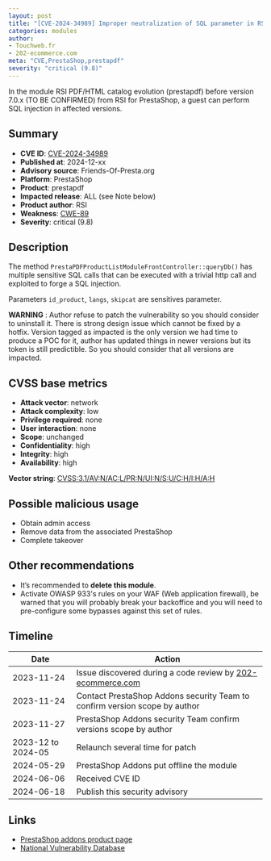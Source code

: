 ```yaml
---
layout: post
title: "[CVE-2024-34989] Improper neutralization of SQL parameter in RSI PDF/HTML catalog evolution (prestapdf) module for PrestaShop"
categories: modules
author:
- Touchweb.fr
- 202-ecommerce.com
meta: "CVE,PrestaShop,prestapdf"
severity: "critical (9.8)"
---
```


In the module RSI PDF/HTML catalog evolution (prestapdf) before version 7.0.x (TO BE CONFIRMED) from RSI for PrestaShop, a guest can perform SQL injection in affected versions.

## Summary

* **CVE ID**: [CVE-2024-34989](https://cve.mitre.org/cgi-bin/cvename.cgi?name=CVE-2023-34989)
* **Published at**: 2024-12-xx
* **Advisory source**: Friends-Of-Presta.org
* **Platform**: PrestaShop
* **Product**: prestapdf
* **Impacted release**: ALL (see Note below)
* **Product author**: RSI
* **Weakness**: [CWE-89](https://cwe.mitre.org/data/definitions/89.html)
* **Severity**: critical (9.8)

## Description

The method `PrestaPDFProductListModuleFrontController::queryDb()` has multiple sensitive SQL calls that can be executed with a trivial http call and exploited to forge a SQL injection.

Parameters `id_product`, `langs`, `skipcat` are sensitives parameter.

**WARNING** : Author refuse to patch the vulnerability so you should consider to uninstall it. There is strong design issue which cannot be fixed by a hotfix. Version tagged as impacted is the only version we had time to produce a POC for it, author has updated things in newer versions but its token is still predictible. So you should consider that all versions are impacted.


## CVSS base metrics

* **Attack vector**: network
* **Attack complexity**: low
* **Privilege required**: none
* **User interaction**: none
* **Scope**: unchanged
* **Confidentiality**: high
* **Integrity**: high
* **Availability**: high

**Vector string**: [CVSS:3.1/AV:N/AC:L/PR:N/UI:N/S:U/C:H/I:H/A:H](https://nvd.nist.gov/vuln-metrics/cvss/v3-calculator?vector=AV:N/AC:L/PR:N/UI:N/S:U/C:H/I:H/A:H)


## Possible malicious usage

* Obtain admin access
* Remove data from the associated PrestaShop
* Complete takeover


## Other recommendations

* It’s recommended to **delete this module**.
* Activate OWASP 933's rules on your WAF (Web application firewall), be warned that you will probably break your backoffice and you will need to pre-configure some bypasses against this set of rules.


## Timeline

| Date | Action |
|--|--|
| 2023-11-24 | Issue discovered during a code review by [202-ecommerce.com](https://www.202-ecommerce.com/) |
| 2023-11-24 | Contact PrestaShop Addons security Team to confirm version scope by author |
| 2023-11-27 | PrestaShop Addons security Team confirm versions scope by author |
| 2023-12 to 2024-05 | Relaunch several time for patch |
| 2024-05-29 | PrestaShop Addons put offline the module |
| 2024-06-06 | Received CVE ID |
| 2024-06-18 | Publish this security advisory |


## Links

* [PrestaShop addons product page](https://addons.prestashop.com/fr/import-export-de-donnees/2063-rsi-presta-pdf-html-export-catalog.html)
* [National Vulnerability Database](https://nvd.nist.gov/vuln/detail/CVE-2023-34989)

